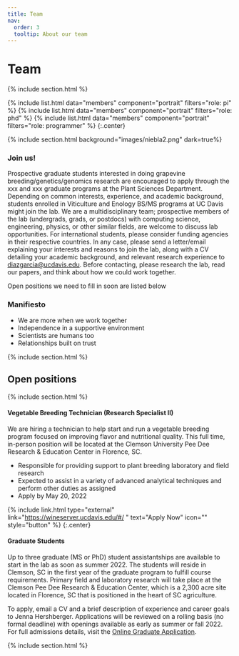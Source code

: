 ```yaml
---
title: Team
nav:
  order: 3
  tooltip: About our team
---
```


# <i class="fas fa-users"></i>Team

{% include section.html %}

{%
  include list.html
  data="members"
  component="portrait"
  filters="role: pi"
%}
{%
  include list.html
  data="members"
  component="portrait"
  filters="role: phd"
%}
{%
  include list.html
  data="members"
  component="portrait"
  filters="role: programmer"
%}
{:.center}

{% include section.html background="images/niebla2.png" dark=true%}

### Join us!
Prospective graduate students interested in doing grapevine breeding/genetics/genomics research are encouraged to apply through the xxx and xxx graduate programs at the Plant Sciences Department. Depending on common interests, experience, and academic background, students enrolled in Viticulture and Enology BS/MS programs at UC Davis might join the lab. We are a multidisciplinary team; prospective members of the lab (undergrads, grads, or postdocs) with computing science, engineering, physics, or other similar fields, are welcome to discuss lab opportunities. For international students, please consider funding agencies in their respective countries. In any case, please send a letter/email explaining your interests and reasons to join the lab, along with a CV detailing your academic background, and relevant research experience to diazgarcia@ucdavis.edu. Before contacting, please research the lab, read our papers, and think about how we could work together. 

Open positions we need to fill in soon are listed below


### Manifiesto

 - We are more when we work together 
 - Independence in a supportive environment 
 - Scientists are humans too
 - Relationships built on trust


{% include section.html %}

## Open positions

{% include section.html %}

#### Vegetable Breeding Technician (Research Specialist II)

We are hiring a technician to help start and run a vegetable breeding program focused on improving flavor and nutritional quality. This full time, in-person position will be located at the Clemson University Pee Dee Research & Education Center in Florence, SC.

 - Responsible for providing support to plant breeding laboratory and field research
 - Expected to assist in a variety of advanced analytical techniques and perform other duties as assigned
 - Apply by May 20, 2022

{% include link.html type="external" link="https://wineserver.ucdavis.edu/#/ " text="Apply Now" icon="" style="button" %}
{:.center}

#### Graduate Students

Up to three graduate (MS or PhD) student assistantships are available to start in the lab as soon as summer 2022. The students will reside in Clemson, SC in the first year of the graduate program to fulfill course requirements. Primary field and laboratory research will take place at the Clemson Pee Dee Research & Education Center, which is a 2,300 acre site located in Florence, SC that is positioned in the heart of SC agriculture.

To apply, email a CV and a brief description of experience and career goals to Jenna Hershberger. Applications will be reviewed on a rolling basis (no formal deadline) with openings available as early as summer or fall 2022. For full admissions details, visit the [Online Graduate Application](https://www.clemson.edu/graduate/admissions/apply/).


{% include section.html %}